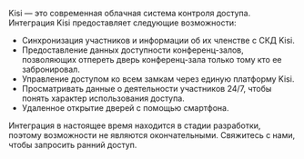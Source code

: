 Kisi — это современная облачная система контроля доступа. Интеграция Kisi предоставляет следующие возможности:

- Синхронизация участников и информации об их членстве с СКД Kisi.
- Предоставление данных доступности конференц-залов, позволяющих отпереть дверь конференц-зала только тому кто ее забронировал.
- Управление доступом ко всем замкам через единую платформу Kisi.
- Просматривать данные о деятельности участников 24/7, чтобы понять характер использования доступа.
- Удаленное открытие дверей с помощью смартфона.

Интеграция в настоящее время находится в стадии разработки, поэтому возможности не являются окончательными. Свяжитесь с нами, чтобы запросить ранний доступ.
